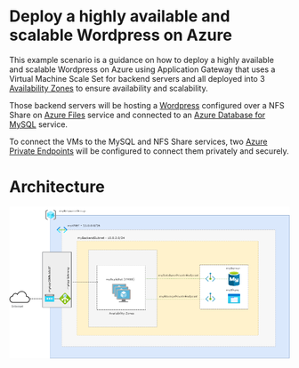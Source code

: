 # Deploy a highly available and scalable Wordpress on Azure

This example scenario is a guidance on how to deploy a highly available and scalable Wordpress on Azure using Application Gateway that uses a Virtual Machine Scale Set for backend servers and all deployed into 3 [Availability Zones](https://docs.microsoft.com/en-us/azure/availability-zones/az-overview#availability-zones) to ensure availability and scalability.

Those backend servers will be hosting a [Wordpress](https://wordpress.com/) configured over a NFS Share on [Azure Files](https://docs.microsoft.com/en-us/azure/storage/files/storage-files-introduction) service and connected to an [Azure Database for MySQL](https://docs.microsoft.com/en-us/azure/mysql/overview) service.

To connect the VMs to the MySQL and NFS Share services, two [Azure Private Endpoints](https://docs.microsoft.com/en-us/azure/private-link/private-endpoint-overview) will be configured to connect them privately and securely.

# Architecture

![appgw-wordpress.png](appgw-wordpress.png)

